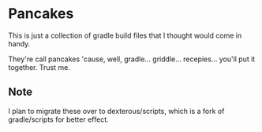 Pancakes
========
This is just a collection of gradle build files that I thought would come in handy.

They're call pancakes 'cause, well, gradle... griddle... recepies... you'll put it together. Trust me.

Note
----
I plan to migrate these over to dexterous/scripts, which is a fork of gradle/scripts for better effect.
